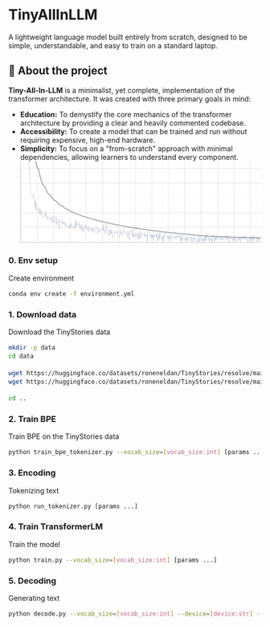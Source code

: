 # TinyAllInLLM

A lightweight language model built entirely from scratch, designed to be simple, understandable, and easy to train on a standard laptop.

## 🎯 About the project
**Tiny-All-In-LLM** is a minimalist, yet complete, implementation of the 
transformer architecture. It was created with three primary goals in mind:
* **Education:** To demystify the core mechanics of the transformer architecture by providing a clear and heavily commented codebase.
* **Accessibility:** To create a model that can be trained and run without requiring expensive, high-end hardware.
* **Simplicity:** To focus on a "from-scratch" approach with minimal dependencies, allowing learners to understand every component.
![Alternative Text](https://github.com/edvgha/TinyAllInLLM/blob/main/doc/loss.png)

### 0. Env setup
Create environment

``` sh
conda env create -f environment.yml
```

### 1. Download data
Download the TinyStories data

``` sh
mkdir -p data
cd data

wget https://huggingface.co/datasets/roneneldan/TinyStories/resolve/main/TinyStoriesV2-GPT4-train.txt
wget https://huggingface.co/datasets/roneneldan/TinyStories/resolve/main/TinyStoriesV2-GPT4-valid.txt

cd ..
```

### 2. Train BPE
Train BPE on the TinyStories data

``` sh
python train_bpe_tokenizer.py --vocab_size=[vocab_size:int] [params ...]
```

### 3. Encoding
Tokenizing text

``` sh
python run_tokenizer.py [params ...]
```

### 4. Train TransformerLM
Train the model

``` sh
python train.py --vocab_size=[vocab_size:int] [params ...]
```

### 5. Decoding
Generating text

``` sh
python decode.py --vocab_size=[vocab_size:int] --device=[device:str] --model_file=[path:str] --prompt='...' [params ...]
```
